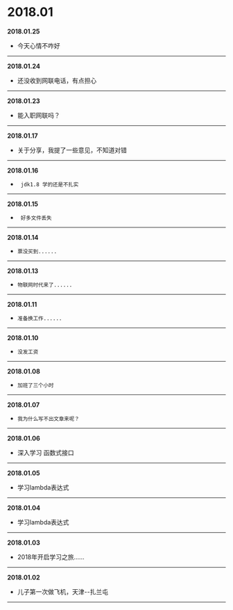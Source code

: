 # 2018.01

**2018.01.25**
*	今天心情不咋好
---

**2018.01.24**
*	还没收到网联电话，有点担心
---

**2018.01.23**
*	能入职网联吗？
---

**2018.01.17**
*	关于分享，我提了一些意见，不知道对错
---

**2018.01.16**
*      jdk1.8 学的还是不扎实
---

**2018.01.15**
*      好多文件丢失
---

**2018.01.14**
*     票没买到......
---

**2018.01.13**
*     物联网时代来了......
---

**2018.01.11**
*     准备换工作......
---

**2018.01.10**
*     没发工资
---

**2018.01.08**
*     加班了三个小时
---

**2018.01.07**
*     我为什么写不出文章来呢？
---

**2018.01.06**
*    深入学习 函数式接口 
---

**2018.01.05**
*    学习lambda表达式
---

**2018.01.04**
*    学习lambda表达式
---

**2018.01.03**
*   2018年开启学习之旅......
---

**2018.01.02**
*   儿子第一次做飞机，天津--扎兰屯
---
